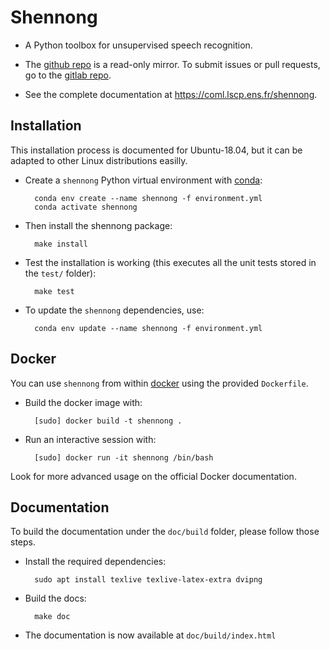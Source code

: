 # Shennong

* A Python toolbox for unsupervised speech recognition.

* The [github repo](https://github.com/bootphon/shennong) is a
  read-only mirror. To submit issues or pull requests, go to the
  [gitlab repo](https://gitlab.coml.lscp.ens.fr/mbernard/shennong).

* See the complete documentation at https://coml.lscp.ens.fr/shennong.


## Installation

This installation process is documented for Ubuntu-18.04, but it can
be adapted to other Linux distributions easilly.

* Create a `shennong` Python virtual environment with
  [conda](https://conda.io/miniconda.html):

        conda env create --name shennong -f environment.yml
        conda activate shennong

* Then install the shennong package:

        make install

* Test the installation is working (this executes all the unit tests
  stored in the `test/` folder):

        make test

* To update the `shennong` dependencies, use:

        conda env update --name shennong -f environment.yml

## Docker

You can use `shennong` from within [docker](https://docs.docker.com)
using the provided `Dockerfile`.

* Build the docker image with:

        [sudo] docker build -t shennong .

* Run an interactive session with:

        [sudo] docker run -it shennong /bin/bash

Look for more advanced usage on the official Docker documentation.


## Documentation

To build the documentation under the `doc/build` folder, please follow those steps.

* Install the required dependencies:

        sudo apt install texlive texlive-latex-extra dvipng

* Build the docs:

        make doc

* The documentation is now available at `doc/build/index.html`

